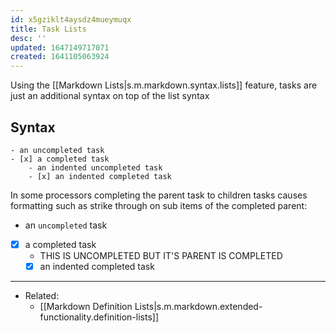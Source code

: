 ```yaml
---
id: x5gziklt4aysdz4mueymuqx
title: Task Lists
desc: ''
updated: 1647149717071
created: 1641105063924
---
```


Using the [[Markdown Lists|s.m.markdown.syntax.lists]] feature, tasks are just an additional syntax on top of the list syntax

## Syntax

```
- an uncompleted task
- [x] a completed task
	- an indented uncompleted task
	- [x] an indented completed task
```

In some processors completing the parent task to children tasks causes formatting such as strike through on sub items of the completed parent:

- an `uncompleted` task
- [x] a completed task
  - THIS IS UNCOMPLETED BUT IT'S PARENT IS COMPLETED
  - [x] an indented completed task

---

- Related:
  - [[Markdown Definition Lists|s.m.markdown.extended-functionality.definition-lists]]
